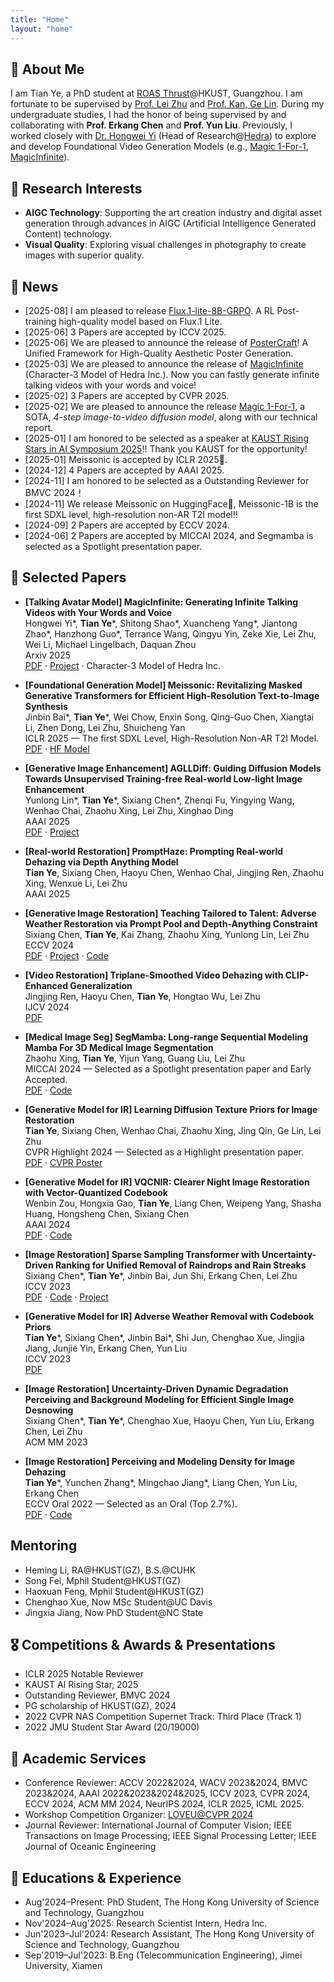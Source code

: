 ```yaml
---
title: "Home"
layout: "home"
---
```


## 👋 About Me

I am Tian Ye, a PhD student at [ROAS Thrust](https://www.hkust-gz.edu.cn/academics/hubs-and-thrust-areas/systems-hub/robotics-and-autonomous-systems/)@HKUST, Guangzhou. I am fortunate to be supervised by [Prof. Lei Zhu](https://sites.google.com/site/indexlzhu/home) and [Prof. Kan, Ge Lin](https://repository.hkust.edu.hk/ir/AuthorProfile/kan-ge-lin). During my undergraduate studies, I had the honor of being supervised by and collaborating with **Prof. Erkang Chen** and **Prof. Yun Liu**. Previously, I worked closely with [Dr. Hongwei Yi](https://xyyhw.top/) (Head of Research@[Hedra](https://www.hedra.com/)) to explore and develop Foundational Video Generation Models (e.g., [Magic 1-For-1](https://magic-141.github.io/Magic-141/), [MagicInfinite](https://magicinfinite.github.io)).


## 🔬 Research Interests

- **AIGC Technology**: Supporting the art creation industry and digital asset generation through advances in AIGC (Artificial Intelligence Generated Content) technology.
- **Visual Quality**: Exploring visual challenges in photography to create images with superior quality.


## 📰 News

- [2025-08] I am pleased to release [Flux.1-lite-8B-GRPO](https://huggingface.co/Owen777/flux.1-lite-8B-GRPO). A RL Post-training high-quality model based on Flux.1 Lite.
- [2025-06] 3 Papers are accepted by ICCV 2025.
- [2025-06] We are pleased to announce the release of [PosterCraft](https://ephemeral182.github.io/PosterCraft/)! A Unified Framework for High-Quality Aesthetic Poster Generation.
- [2025-03] We are pleased to announce the release of [MagicInfinite](https://magicinfinite.github.io) (Character-3 Model of Hedra Inc.). Now you can fastly generate infinite talking videos with your words and voice!
- [2025-02] 3 Papers are accepted by CVPR 2025.
- [2025-02] We are pleased to announce the release [Magic 1-For-1](https://magic-141.github.io/Magic-141/), a SOTA, *4-step image-to-video diffusion model*, along with our technical report.
- [2025-01] I am honored to be selected as a speaker at [KAUST Rising Stars in AI Symposium 2025](https://www.kaust.edu.sa/en/news/rising-stars-in-ai-symposium-2025)!! Thank you KAUST for the opportunity!
- [2025-01] Meissonic is accepted by ICLR 2025🎉.
- [2024-12] 4 Papers are accepted by AAAI 2025.
- [2024-11] I am honored to be selected as a Outstanding Reviewer for BMVC 2024！
- [2024-11] We release Meissonic on HuggingFace🎉, Meissonic-1B is the first SDXL level, high-resolution non-AR T2I model!!
- [2024-09] 2 Papers are accepted by ECCV 2024.
- [2024-06] 2 Papers are accepted by MICCAI 2024, and Segmamba is selected as a Spotlight presentation paper.


## 📝 Selected Papers

- **[Talking Avatar Model] MagicInfinite: Generating Infinite Talking Videos with Your Words and Voice**  
  Hongwei Yi*, **Tian Ye***, Shitong Shao*, Xuancheng Yang*, Jiantong Zhao*, Hanzhong Guo*, Terrance Wang, Qingyu Yin, Zeke Xie, Lei Zhu, Wei Li, Michael Lingelbach, Daquan Zhou  
  Arxiv 2025  
  [PDF](https://arxiv.org/abs/2503.05978) · [Project](https://magicinfinite.github.io/) · Character-3 Model of Hedra Inc.

- **[Foundational Generation Model] Meissonic: Revitalizing Masked Generative Transformers for Efficient High-Resolution Text-to-Image Synthesis**  
  Jinbin Bai*, **Tian Ye***, Wei Chow, Enxin Song, Qing-Guo Chen, Xiangtai Li, Zhen Dong, Lei Zhu, Shuicheng Yan  
  ICLR 2025 — The first SDXL Level, High-Resolution Non-AR T2I Model.  
  [PDF](https://arxiv.org/abs/2410.08261) · [HF Model](https://huggingface.co/MeissonFlow/Meissonic)

- **[Generative Image Enhancement] AGLLDiff: Guiding Diffusion Models Towards Unsupervised Training-free Real-world Low-light Image Enhancement**  
  Yunlong Lin*, **Tian Ye***, Sixiang Chen*, Zhenqi Fu, Yingying Wang, Wenhao Chai, Zhaohu Xing, Lei Zhu, Xinghao Ding  
  AAAI 2025  
  [PDF](https://arxiv.org/pdf/2407.14900) · [Project](https://aglldiff.github.io)

- **[Real-world Restoration] PromptHaze: Prompting Real-world Dehazing via Depth Anything Model**  
  **Tian Ye**, Sixiang Chen, Haoyu Chen, Wenhao Chai, Jingjing Ren, Zhaohu Xing, Wenxue Li, Lei Zhu  
  AAAI 2025

- **[Generative Image Restoration] Teaching Tailored to Talent: Adverse Weather Restoration via Prompt Pool and Depth-Anything Constraint**  
  Sixiang Chen, **Tian Ye**, Kai Zhang, Zhaohu Xing, Yunlong Lin, Lei Zhu  
  ECCV 2024  
  [PDF](https://arxiv.org/pdf/2409.15739) · [Project](https://ephemeral182.github.io/T3-DiffWeather/) · [Code](https://github.com/Ephemeral182/ECCV24_T3-DiffWeather)

- **[Video Restoration] Triplane-Smoothed Video Dehazing with CLIP-Enhanced Generalization**  
  Jingjing Ren, Haoyu Chen, **Tian Ye**, Hongtao Wu, Lei Zhu  
  IJCV 2024  
  [PDF](https://link.springer.com/article/10.1007/s11263-024-02161-0)

- **[Medical Image Seg] SegMamba: Long-range Sequential Modeling Mamba For 3D Medical Image Segmentation**  
  Zhaohu Xing, **Tian Ye**, Yijun Yang, Guang Liu, Lei Zhu  
  MICCAI 2024 — Selected as a Spotlight presentation paper and Early Accepted.  
  [PDF](https://arxiv.org/pdf/2401.13560) · [Code](https://github.com/ge-xing/SegMamba)

- **[Generative Model for IR] Learning Diffusion Texture Priors for Image Restoration**  
  **Tian Ye**, Sixiang Chen, Wenhao Chai, Zhaohu Xing, Jing Qin, Ge Lin, Lei Zhu  
  CVPR Highlight 2024 — Selected as a Highlight presentation paper.  
  [PDF](https://openaccess.thecvf.com/content/CVPR2024/papers/Ye_Learning_Diffusion_Texture_Priors_for_Image_Restoration_CVPR_2024_paper.pdf) · [CVPR Poster](https://owen718.github.io/files/CVPR2024_Poster_DTPM.pdf)

- **[Generative Model for IR] VQCNIR: Clearer Night Image Restoration with Vector-Quantized Codebook**  
  Wenbin Zou, Hongxia Gao, **Tian Ye**, Liang Chen, Weipeng Yang, Shasha Huang, Hongsheng Chen, Sixiang Chen  
  AAAI 2024  
  [PDF](https://arxiv.org/pdf/2312.08606.pdf) · [Code](https://github.com/AlexZou14/VQCNIR)

- **[Image Restoration] Sparse Sampling Transformer with Uncertainty-Driven Ranking for Unified Removal of Raindrops and Rain Streaks**  
  Sixiang Chen*, **Tian Ye***, Jinbin Bai, Jun Shi, Erkang Chen, Lei Zhu  
  ICCV 2023  
  [PDF](https://openaccess.thecvf.com/content/ICCV2023/html/Chen_Sparse_Sampling_Transformer_with_Uncertainty-Driven_Ranking_for_Unified_Removal_of_ICCV_2023_paper.html) · [Code](https://github.com/Owen718/UDR-S2Former_deraining) · [Project](https://ephemeral182.github.io/UDR_S2Former_deraining/)

- **[Generative Model for IR] Adverse Weather Removal with Codebook Priors**  
  **Tian Ye***, Sixiang Chen*, Jinbin Bai*, Shi Jun, Chenghao Xue, Jingjia Jiang, Junjie Yin, Erkang Chen, Yun Liu  
  ICCV 2023  
  [PDF](https://openaccess.thecvf.com/content/ICCV2023/html/Ye_Adverse_Weather_Removal_with_Codebook_Priors_ICCV_2023_paper.html)

- **[Image Restoration] Uncertainty-Driven Dynamic Degradation Perceiving and Background Modeling for Efficient Single Image Desnowing**  
  Sixiang Chen*, **Tian Ye***, Chenghao Xue, Haoyu Chen, Yun Liu, Erkang Chen, Lei Zhu  
  ACM MM 2023

- **[Image Restoration] Perceiving and Modeling Density for Image Dehazing**  
  **Tian Ye***, Yunchen Zhang*, Mingchao Jiang*, Liang Chen, Yun Liu, Erkang Chen  
  ECCV Oral 2022 — Selected as an Oral (Top 2.7%).  
  [PDF](https://link.springer.com/chapter/10.1007/978-3-031-19800-7_8) · [Code](https://github.com/Owen718/ECCV22-Perceiving-and-Modeling-Density-for-Image-Dehazing)


## Mentoring

- Heming Li, RA@HKUST(GZ), B.S.@CUHK
- Song Fei, Mphil Student@HKUST(GZ)
- Haoxuan Feng, Mphil Student@HKUST(GZ)
- Chenghao Xue, Now MSc Student@UC Davis
- Jingxia Jiang, Now PhD Student@NC State


## 🎖 Competitions & Awards & Presentations

- ICLR 2025 Notable Reviewer
- KAUST AI Rising Star, 2025
- Outstanding Reviewer, BMVC 2024
- PG scholarship of HKUST(GZ), 2024
- 2022 CVPR NAS Competition Supernet Track: Third Place (Track 1)
- 2022 JMU Student Star Award (20/19000)


## 💬 Academic Services

- Conference Reviewer: ACCV 2022&2024, WACV 2023&2024, BMVC 2023&2024, AAAI 2022&2023&2024&2025, ICCV 2023, CVPR 2024, ECCV 2024, ACM MM 2024, NeurIPS 2024, ICLR 2025, ICML 2025.
- Workshop Competition Organizer: [LOVEU@CVPR 2024](https://sites.google.com/view/loveucvpr24/track1)
- Journal Reviewer: International Journal of Computer Vision; IEEE Transactions on Image Processing; IEEE Signal Processing Letter; IEEE Journal of Oceanic Engineering


## 📖 Educations & Experience

- Aug'2024–Present: PhD Student, The Hong Kong University of Science and Technology, Guangzhou
- Nov'2024–Aug'2025: Research Scientist Intern, Hedra Inc.
- Jun'2023–Jul'2024: Research Assistant, The Hong Kong University of Science and Technology, Guangzhou
- Sep'2019–Jul'2023: B.Eng (Telecommunication Engineering), Jimei University, Xiamen

